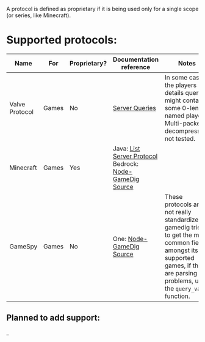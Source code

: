 A protocol is defined as proprietary if it is being used only for a single scope (or series, like Minecraft).

# Supported protocols:
| Name           | For   | Proprietary? | Documentation reference                                                                                                                                                               | Notes                                                                                                                                                                               |
|----------------|-------|--------------|---------------------------------------------------------------------------------------------------------------------------------------------------------------------------------------|-------------------------------------------------------------------------------------------------------------------------------------------------------------------------------------|
| Valve Protocol | Games | No           | [Server Queries](https://developer.valvesoftware.com/wiki/Server_queries)                                                                                                             | In some cases, the players details query might contain some 0-length named players. Multi-packet decompression not tested.                                                          |
| Minecraft      | Games | Yes          | Java: [List Server Protocol](https://wiki.vg/Server_List_Ping) <br> Bedrock: [Node-GameDig Source](https://github.com/gamedig/node-gamedig/blob/master/protocols/minecraftbedrock.js) |                                                                                                                                                                                     |
| GameSpy        | Games | No           | One: [Node-GameDig Source](https://github.com/gamedig/node-gamedig/blob/master/protocols/gamespy1.js)                                                                                 | These protocols are not really standardized, gamedig tries to get the most common fields amongst its supported games, if there are parsing problems, use the `query_vars` function. |

## Planned to add support:
_
